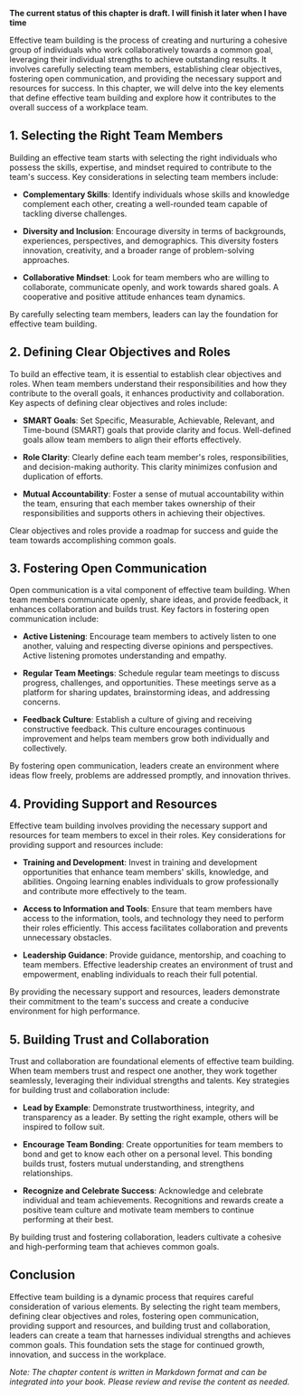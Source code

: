 **The current status of this chapter is draft. I will finish it later when I have time**

Effective team building is the process of creating and nurturing a cohesive group of individuals who work collaboratively towards a common goal, leveraging their individual strengths to achieve outstanding results. It involves carefully selecting team members, establishing clear objectives, fostering open communication, and providing the necessary support and resources for success. In this chapter, we will delve into the key elements that define effective team building and explore how it contributes to the overall success of a workplace team.

**1. Selecting the Right Team Members**
---------------------------------------

Building an effective team starts with selecting the right individuals who possess the skills, expertise, and mindset required to contribute to the team's success. Key considerations in selecting team members include:

* **Complementary Skills**: Identify individuals whose skills and knowledge complement each other, creating a well-rounded team capable of tackling diverse challenges.

* **Diversity and Inclusion**: Encourage diversity in terms of backgrounds, experiences, perspectives, and demographics. This diversity fosters innovation, creativity, and a broader range of problem-solving approaches.

* **Collaborative Mindset**: Look for team members who are willing to collaborate, communicate openly, and work towards shared goals. A cooperative and positive attitude enhances team dynamics.

By carefully selecting team members, leaders can lay the foundation for effective team building.

**2. Defining Clear Objectives and Roles**
------------------------------------------

To build an effective team, it is essential to establish clear objectives and roles. When team members understand their responsibilities and how they contribute to the overall goals, it enhances productivity and collaboration. Key aspects of defining clear objectives and roles include:

* **SMART Goals**: Set Specific, Measurable, Achievable, Relevant, and Time-bound (SMART) goals that provide clarity and focus. Well-defined goals allow team members to align their efforts effectively.

* **Role Clarity**: Clearly define each team member's roles, responsibilities, and decision-making authority. This clarity minimizes confusion and duplication of efforts.

* **Mutual Accountability**: Foster a sense of mutual accountability within the team, ensuring that each member takes ownership of their responsibilities and supports others in achieving their objectives.

Clear objectives and roles provide a roadmap for success and guide the team towards accomplishing common goals.

**3. Fostering Open Communication**
-----------------------------------

Open communication is a vital component of effective team building. When team members communicate openly, share ideas, and provide feedback, it enhances collaboration and builds trust. Key factors in fostering open communication include:

* **Active Listening**: Encourage team members to actively listen to one another, valuing and respecting diverse opinions and perspectives. Active listening promotes understanding and empathy.

* **Regular Team Meetings**: Schedule regular team meetings to discuss progress, challenges, and opportunities. These meetings serve as a platform for sharing updates, brainstorming ideas, and addressing concerns.

* **Feedback Culture**: Establish a culture of giving and receiving constructive feedback. This culture encourages continuous improvement and helps team members grow both individually and collectively.

By fostering open communication, leaders create an environment where ideas flow freely, problems are addressed promptly, and innovation thrives.

**4. Providing Support and Resources**
--------------------------------------

Effective team building involves providing the necessary support and resources for team members to excel in their roles. Key considerations for providing support and resources include:

* **Training and Development**: Invest in training and development opportunities that enhance team members' skills, knowledge, and abilities. Ongoing learning enables individuals to grow professionally and contribute more effectively to the team.

* **Access to Information and Tools**: Ensure that team members have access to the information, tools, and technology they need to perform their roles efficiently. This access facilitates collaboration and prevents unnecessary obstacles.

* **Leadership Guidance**: Provide guidance, mentorship, and coaching to team members. Effective leadership creates an environment of trust and empowerment, enabling individuals to reach their full potential.

By providing the necessary support and resources, leaders demonstrate their commitment to the team's success and create a conducive environment for high performance.

**5. Building Trust and Collaboration**
---------------------------------------

Trust and collaboration are foundational elements of effective team building. When team members trust and respect one another, they work together seamlessly, leveraging their individual strengths and talents. Key strategies for building trust and collaboration include:

* **Lead by Example**: Demonstrate trustworthiness, integrity, and transparency as a leader. By setting the right example, others will be inspired to follow suit.

* **Encourage Team Bonding**: Create opportunities for team members to bond and get to know each other on a personal level. This bonding builds trust, fosters mutual understanding, and strengthens relationships.

* **Recognize and Celebrate Success**: Acknowledge and celebrate individual and team achievements. Recognitions and rewards create a positive team culture and motivate team members to continue performing at their best.

By building trust and fostering collaboration, leaders cultivate a cohesive and high-performing team that achieves common goals.

**Conclusion**
--------------

Effective team building is a dynamic process that requires careful consideration of various elements. By selecting the right team members, defining clear objectives and roles, fostering open communication, providing support and resources, and building trust and collaboration, leaders can create a team that harnesses individual strengths and achieves common goals. This foundation sets the stage for continued growth, innovation, and success in the workplace.

*Note: The chapter content is written in Markdown format and can be integrated into your book. Please review and revise the content as needed.*
